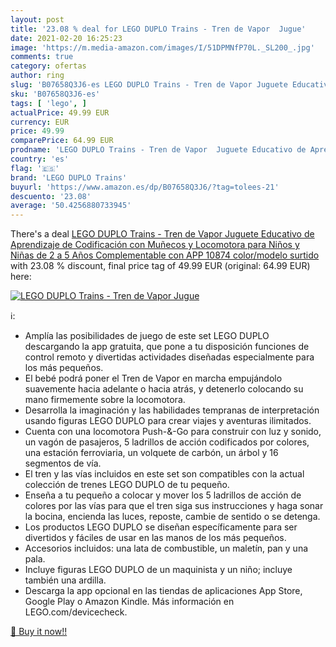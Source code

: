```yaml
---
layout: post
title: '23.08 % deal for LEGO DUPLO Trains - Tren de Vapor  Jugue'
date: 2021-02-20 16:25:23
image: 'https://m.media-amazon.com/images/I/51DPMNfP70L._SL200_.jpg'
comments: true
category: ofertas
author: ring
slug: 'B07658Q3J6-es LEGO DUPLO Trains - Tren de Vapor Juguete Educativo de...'
sku: 'B07658Q3J6-es'
tags: [ 'lego', ]
actualPrice: 49.99 EUR
currency: EUR
price: 49.99
comparePrice: 64.99 EUR
prodname: 'LEGO DUPLO Trains - Tren de Vapor  Juguete Educativo de Aprendizaje de Codificación con Muñecos y Locomotora para Niños y Niñas de 2 a 5 Años  Complementable con APP  10874    color/modelo surtido'
country: 'es'
flag: '🇪🇸'
brand: 'LEGO DUPLO Trains'
buyurl: 'https://www.amazon.es/dp/B07658Q3J6/?tag=tolees-21'
descuento: '23.08'
average: '50.4256880733945'
---
```


There's a deal [LEGO DUPLO Trains - Tren de Vapor  Juguete Educativo de Aprendizaje de Codificación con Muñecos y Locomotora para Niños y Niñas de 2 a 5 Años  Complementable con APP  10874    color/modelo surtido](https://www.amazon.es/dp/B07658Q3J6/?tag=tolees-21)  with  23.08 % discount, final price tag of  49.99 EUR (original: 64.99 EUR) here:

[![LEGO DUPLO Trains - Tren de Vapor  Jugue](https://m.media-amazon.com/images/I/51DPMNfP70L._SL200_.jpg)](https://www.amazon.es/dp/B07658Q3J6/?tag=tolees-21)

ℹ️:

- Amplía las posibilidades de juego de este set LEGO DUPLO descargando la app gratuita, que pone a tu disposición funciones de control remoto y divertidas actividades diseñadas especialmente para los más pequeños.
- El bebé podrá poner el Tren de Vapor en marcha empujándolo suavemente hacia adelante o hacia atrás, y detenerlo colocando su mano firmemente sobre la locomotora.
- Desarrolla la imaginación y las habilidades tempranas de interpretación usando figuras LEGO DUPLO para crear viajes y aventuras ilimitados.
- Cuenta con una locomotora Push-&-Go para construir con luz y sonido, un vagón de pasajeros, 5 ladrillos de acción codificados por colores, una estación ferroviaria, un volquete de carbón, un árbol y 16 segmentos de vía.
- El tren y las vías incluidos en este set son compatibles con la actual colección de trenes LEGO DUPLO de tu pequeño.
- Enseña a tu pequeño a colocar y mover los 5 ladrillos de acción de colores por las vías para que el tren siga sus instrucciones y haga sonar la bocina, encienda las luces, reposte, cambie de sentido o se detenga.
- Los productos LEGO DUPLO se diseñan específicamente para ser divertidos y fáciles de usar en las manos de los más pequeños.
- Accesorios incluidos: una lata de combustible, un maletín, pan y una pala.
- Incluye figuras LEGO DUPLO de un maquinista y un niño; incluye también una ardilla.
- Descarga la app opcional en las tiendas de aplicaciones App Store, Google Play o Amazon Kindle. Más información en LEGO.com/devicecheck.

[🛒 Buy it now!!](https://www.amazon.es/dp/B07658Q3J6/?tag=tolees-21)

